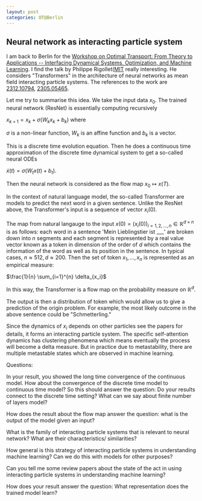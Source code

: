 ```yaml
---
layout: post
categories: OT@Berlin
---
```

## Neural network as interacting particle system

I am back to Berlin for the [Workshop on Optimal 
Transport: From Theory to Applications -- Interfacing Dynamical Systems,
Optimization, and Machine Learning](https://sites.google.com/view/ot-berlin-2024/). I find the talk by Philippe Rigollet([MIT](https://math.mit.edu/~rigollet/) really interesting. He considers "Transformers" in the architecture of neural networks as mean field interacting particle systems. The references to the work are [2312.10794](https://arxiv.org/pdf/2312.10794.pdf), [2305.05465](https://arxiv.org/pdf/2305.05465.pdf).

Let me try to summarise this idea. We take the input data $x_0$. The trained neural network (ResNet) is essentially computing recursively

$x_{k+1}= x_k + \sigma( W_k x_k + b_k)$ where

$\sigma$ is a non-linear function, $W_k$ is an affine function and $b_k$ is a vector. 

This is a discrete time evolution equation. Then he does a continuous time approximation of the discrete time dynamical system to get a so-called neural ODEs

$\dot x(t) = \sigma (W_t x(t) + b_t).$ 

Then the neural network is considered as the flow map $x_0 \mapsto x(T).$

In the context of natural language model, the so-called Transformer are models to predict the next word in a given sentence. Unlike the ResNet above, the Transformer's input is a sequence of vector 
$x_i(0)$.

The map from natural langauge to the input 
$x(0)=(x_i(0))_{i=1,2,...,n }\in \mathbb{R}^{d\times n}$
is as follows: each word in a sentence 'Mein Lieblingstier ist ___' are broken down into $n$ segments and each segment is represented by a real value vector known as a token in dimension of the order of $d$ which contains the information of the word as well as its position in the sentence. In typical cases, $n \approx 512, d \approx 200$. Then the set of token ${x_1,...,x_n}$ is represented as an empirical measure:

$\frac{1}{n} \sum_{i=1}^{n} \delta_{x_i}$

In this way, the Transformer is a flow map on the probability measure on $\mathbb{R}^d$.

The output is then a distribution of token which would allow us to give a prediction of the origin problem. For example, the most likely outcome in the above sentence could be "Schmetterling."

Since the dynamics of $x_i$ depends on other particles see the papers for details, it forms an interacting particle system. The specific self-attention dynamics has clustering phenomena which means eventually the process will become a delta measure. But in practice due to metastability, there are multiple metastable states which are observed in machine learning.

Questions: 

In your result, you showed the long time convergence of the continuous model. How about the convergence of the discrete time model to continuous time model? So this should answer the question: Do your results connect to the discrete time setting? What can we say about finite number of layers model?

How does the result about the flow map answer the question: what is the output of the model given an input?

What is the family of interacting particle systems that is relevant to neural network? What are their characteristics/ similarities?

How general is this strategy of interacting particle systems in understanding machine learning? Can we do this with models for other purposes?

Can you tell me some review papers about the state of the act in using interacting particle systems in understanding machine learning?

How does your result answer the question: What representation does the trained model learn?
